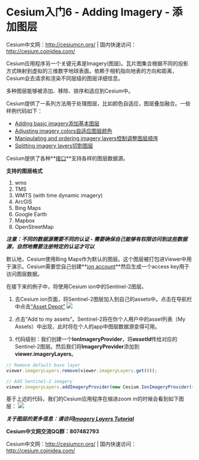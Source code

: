# Cesium入门6 - Adding Imagery - 添加图层
Cesium中文网：http://cesiumcn.org/ | 国内快速访问：http://cesium.coinidea.com/

Cesium应用程序另一个关键元素是Imagery(图层)。瓦片图集合根据不同的投影方式映射到虚拟的三维数字地球表面。依赖于相机指向地表的方向和距离，Cesium会去请求和渲染不同层级的图层详细信息。

多种图层能够被添加、移除、排序和适应到Cesium中。

Cesium提供了一系列方法用于处理图层，比如颜色自适应，图层叠加融合。一些样例代码如下：

- [Adding basic imagery添加基本图层](https://cesiumjs.org/Cesium/Build/Apps/Sandcastle/index.html?src=Imagery%20Layers.html)
- [Adjusting imagery colors自适应图层颜色](https://cesiumjs.org/Cesium/Build/Apps/Sandcastle/index.html?src=Imagery%20Adjustment.html)
- [Manipulating and ordering imagery layers控制调整图层顺序](https://cesiumjs.org/Cesium/Build/Apps/Sandcastle/index.html?src=Imagery%20Layers%20Manipulation.html)
- [Splitting imagery layers切割图层](https://cesiumjs.org/Cesium/Build/Apps/Sandcastle/index.html?src=Imagery%20Layers%20Split.html)

Cesium提供了各种**[接口](https://cesiumjs.org/Cesium/Build/Documentation/index.html?classFilter=ImageryProvider)**支持各样的图层数据源。

**支持的图层格式**
1. wms
2. TMS
3. WMTS (with time dynamic imagery)
4. ArcGIS
5. Bing Maps
6. Google Earth
7. Mapbox
8. OpenStreetMap

***注意：不同的数据源需要不同的认证 - 需要确保自己能够有权限访问到这些数据源，自然地需要注册特定的认证才可以***

默认地，Cesium使用Bing Maps作为默认的图层。这个图层被打包进Viewer中用于演示。Cesium需要您自己创建**<a href="/topic/153.html" target="_blank">ion account</a>**然后生成一个access key用于访问图层数据。

在接下来的例子中，将使用Cesium ion中的Sentinel-2图层。

1. 去Cesium ion页面，将Sentinel-2图层加入到自己的assets中。点击在导航栏中点击[“Asset Depot”](https://cesium.com/ion/assetdepot/3954)
![](https://i.loli.net/2018/08/14/5b72806f29a29.png)

2. 点击“Add to my assets”。Sentinel-2将在你个人用户中的asset列表（My Assets）中出现，此时将在个人的app中图层数据源变得可用。

3. 代码级别：我们创建一个**IonImageryProvider**，将***assetId***传给对应的Sentinel-2图层。然后我们将**ImageryProvider**添加到**viewer.imageryLayers**。

```javascript
// Remove default base layer
viewer.imageryLayers.remove(viewer.imageryLayers.get(0));

// Add Sentinel-2 imagery
viewer.imageryLayers.addImageryProvider(new Cesium.IonImageryProvider({ assetId : 3954 }));
```
基于上述的代码，我们的Cesium应用程序在缩进zoom in的时候会看到如下图层：
![](https://i.loli.net/2018/08/14/5b728084c2e52.jpg)

***关于图层的更多信息：请访问[Imagery Layers Tutorial](https://cesiumjs.org/tutorials/Imagery-Layers-Tutorial/)***

**Cesium中文网交流QQ群：807482793**

Cesium中文网：http://cesiumcn.org/ | 国内快速访问：http://cesium.coinidea.com/